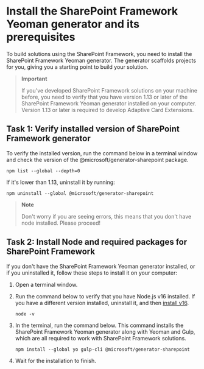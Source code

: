# Install the SharePoint Framework Yeoman generator and its prerequisites
To build solutions using the SharePoint Framework, you need to install the SharePoint Framework Yeoman generator. The generator scaffolds projects for you, giving you a starting point to build your solution.

> **Important**
>
> If you've developed SharePoint Framework solutions on your machine before, you need to verify that you have version 1.13 or later of the SharePoint Framework Yeoman generator installed on your computer. Version 1.13 or later is required to develop Adaptive Card Extensions.

## Task 1: Verify installed version of SharePoint Framework generator
To verify the installed version, run the command below in a terminal window and check the version of the @microsoft/generator-sharepoint package.

    npm list --global --depth=0 

If it's lower than 1.13, uninstall it by running:

    npm uninstall --global @microsoft/generator-sharepoint

> **Note**
>
> Don't worry if you are seeing errors, this means that you don't have node installed. Please proceed!

## Task 2: Install Node and required packages for SharePoint Framework
If you don't have the SharePoint Framework Yeoman generator installed, or if you uninstalled it, follow these steps to install it on your computer:

1.	Open a terminal window.
2.	Run the command below to verify that you have Node.js v16 installed. If you have a different version installed, uninstall it, and then [install v16](https://nodejs.org/en/download/releases).
    
        node -v

3.	In the terminal, run the command below. This command installs the SharePoint Framework Yeoman generator along with Yeoman and Gulp, which are all required to work with SharePoint Framework solutions.
        
        npm install --global yo gulp-cli @microsoft/generator-sharepoint

4.	Wait for the installation to finish.